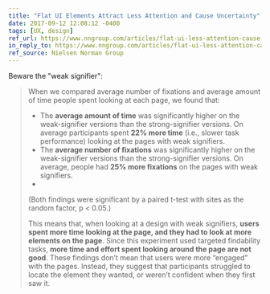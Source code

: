 ```yaml
---
title: "Flat UI Elements Attract Less Attention and Cause Uncertainty"
date: 2017-09-12 12:08:12 -0400
tags: [UX, design]
ref_url: https://www.nngroup.com/articles/flat-ui-less-attention-cause-uncertainty/
in_reply_to: https://www.nngroup.com/articles/flat-ui-less-attention-cause-uncertainty/
ref_source: Nielsen Norman Group
---
```


Beware the "weak signifier":

<blockquote>

When we compared average number of fixations and average amount of time people spent looking at each page, we found that:

* The **average amount of time** was significantly higher on the weak-signifier versions than the strong-signifier versions. On average participants spent **22% more time** (i.e., slower task performance) looking at the pages with weak signifiers.
* The **average number of fixations** was significantly higher on the weak-signifier versions than the strong-signifier versions. On average, people had **25% more fixations** on the pages with weak signifiers.
* 
(Both findings were significant by a paired t-test with sites as the random factor, p < 0.05.)

This means that, when looking at a design with weak signifiers, **users spent more time looking at the page, and they had to look at more elements on the page**. Since this experiment used targeted findability tasks, **more time and effort spent looking around the page are not good**. These findings don’t mean that users were more “engaged” with the pages. Instead, they suggest that participants struggled to locate the element they wanted, or weren’t confident when they first saw it.

</blockquote>